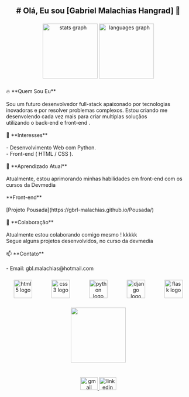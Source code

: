 <h2 align="center"># Olá, Eu sou [Gabriel Malachias Hangrad] 👋</h2>

###

<div align="center">
    <img
        src="https://github-readme-stats.vercel.app/api?username=gbrl-malachias&hide_title=false&hide_rank=false&show_icons=true&include_all_commits=true&count_private=true&disable_animations=false&theme=dracula&locale=en&hide_border=false"
        height="150" alt="stats graph" />
    <img
        src="https://github-readme-stats.vercel.app/api/top-langs?username=gbrl-malachias&locale=en&hide_title=false&layout=compact&card_width=320&langs_count=5&theme=dracula&hide_border=false"
        height="150" alt="languages graph" />
</div>

###

<p align="left">🔥 **Quem Sou Eu**<br><br>Sou um futuro desenvolvedor full-stack
    apaixonado por tecnologias inovadoras e por resolver problemas complexos.
    Estou criando me desenvolendo cada vez mais para criar multiplas
    soluçãos<br>utilizando o back-end e front-end .<br><br>👀
    **Interesses**<br><br>- Desenvolvimento Web com Python.<br>- Front-end (
    HTML / CSS ).<br><br>🌱 **Aprendizado Atual**<br><br>Atualmente, estou
    aprimorando minhas habilidades em front-end com os cursos da
    Devmedia<br><br> **Front-end**<br><br>[Projeto
    Pousada](https://gbrl-malachias.github.io/Pousada/)<br><br>💞️
    **Colaboração**<br><br>Atualmente estou colaborando comigo mesmo !
    kkkkk<br>Segue alguns projetos desenvolvidos, no curso da devmedia<br><br>📫
    **Contato**<br><br>- Email: gbl.malachias@hotmail.com</p>

###

<div align="center">
    <img
        src="https://cdn.jsdelivr.net/gh/devicons/devicon/icons/html5/html5-plain-wordmark.svg"
        height="50" alt="html5 logo" />
    <img width="45" />
    <img
        src="https://cdn.jsdelivr.net/gh/devicons/devicon/icons/css3/css3-plain-wordmark.svg"
        height="50" alt="css3 logo" />
    <img width="45" />
    <img
        src="https://cdn.jsdelivr.net/gh/devicons/devicon/icons/python/python-original-wordmark.svg"
        height="50" alt="python logo" />
    <img width="45" />
    <img
        src="https://cdn.jsdelivr.net/gh/devicons/devicon/icons/django/django-plain-wordmark.svg"
        height="50" alt="django logo" />
    <img width="45" />
    <img
        src="https://cdn.jsdelivr.net/gh/devicons/devicon/icons/flask/flask-original-wordmark.svg"
        height="50" alt="flask logo" />
</div>

###

<div align="center">
    <img height="150"
        src="https://media.giphy.com/media/jBOOXxSJfG8kqMxT11/giphy.gif?cid=ecf05e47bflkou6si8ez8vu51qz4xrt6lhtiw4suzagravzh&ep=v1_gifs_search&rid=giphy.gif&ct=g" />
</div>

###

<br clear="both">

<div align="center">
    <a href="gbl.malachias@gmail.com" target="_blank">
        <img
            src="https://raw.githubusercontent.com/maurodesouza/profile-readme-generator/master/src/assets/icons/social/gmail/default.svg"
            width="47" height="35" alt="gmail logo" />
    </a>
    <a href="https://www.linkedin.com/in/gabriel-malachias-b1b19b91/"
        target="_blank">
        <img
            src="https://raw.githubusercontent.com/maurodesouza/profile-readme-generator/master/src/assets/icons/social/linkedin/default.svg"
            width="47" height="35" alt="linkedin logo" />
    </a>
</div>

###
